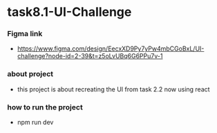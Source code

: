 # task8.1-UI-Challenge

### Figma link
- https://www.figma.com/design/EecxXD9Py7yPw4mbCGoBxL/UI-challenge?node-id=2-39&t=z5oLvUBq6G6PPu7v-1

### about project 
- this project is about recreating the UI from task 2.2 now using react

### how to run the project
- npm run dev

